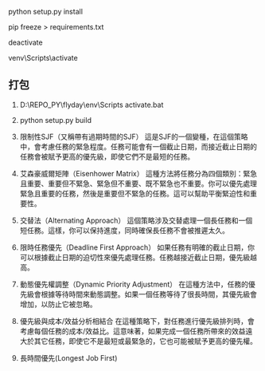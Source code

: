 python setup.py install



pip freeze > requirements.txt



deactivate



venv\Scripts\activate

## 打包
1. D:\REPO_PY\flyday\env\Scripts  activate.bat
2. python setup.py build

1. 限制性SJF（又稱帶有過期時間的SJF）
這是SJF的一個變種，在這個策略中，會考慮任務的緊急程度。任務可能會有一個截止日期，而接近截止日期的任務會被賦予更高的優先級，即使它們不是最短的任務。

2. 艾森豪威爾矩陣（Eisenhower Matrix）
這種方法將任務分為四個類別：緊急且重要、重要但不緊急、緊急但不重要、既不緊急也不重要。你可以優先處理緊急且重要的任務，然後是重要但不緊急的任務。這可以幫助平衡緊迫性和重要性。

3. 交替法（Alternating Approach）
這個策略涉及交替處理一個長任務和一個短任務。這樣，你可以保持進度，同時確保長任務不會被推遲太久。

4. 限時任務優先（Deadline First Approach）
如果任務有明確的截止日期，你可以根據截止日期的迫切性來優先處理任務。任務越接近截止日期，優先級越高。

5. 動態優先權調整（Dynamic Priority Adjustment）
在這種方法中，任務的優先級會根據等待時間來動態調整。如果一個任務等待了很長時間，其優先級會增加，以防止它被忽略。

6. 優先級與成本/效益分析相結合
在這種策略下，對任務進行優先級排列時，會考慮每個任務的成本/效益比。這意味著，如果完成一個任務所帶來的效益遠大於其它任務，即使它不是最短或最緊急的，它也可能被賦予更高的優先權。

7. 長時間優先(Longest Job First)